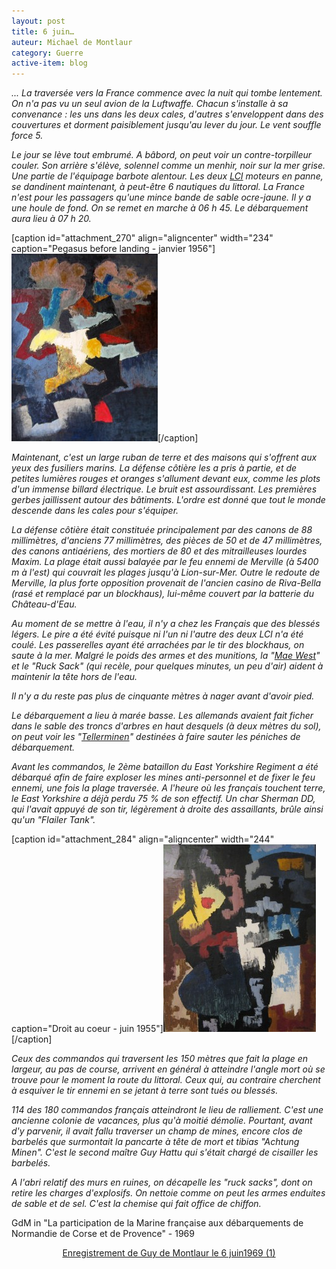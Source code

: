 ```yaml
---
layout: post
title: 6 juin…
auteur: Michael de Montlaur
category: Guerre
active-item: blog
---
```

<em>... La traversée vers la France commence avec la nuit qui tombe lentement. On n'a pas vu un seul avion de la Luftwaffe. Chacun s'installe à sa convenance : les uns dans les deux cales, d'autres s'enveloppent dans des couvertures et dorment paisiblement jusqu'au lever du jour. Le vent souffle force 5.</em>

<em>Le jour se lève tout embrumé. A bâbord, on peut voir un contre-torpilleur couler. Son arrière s'élève, solennel comme un menhir, noir sur la mer grise. Une partie de l'équipage barbote alentour. Les deux <a href="http://en.wikipedia.org/wiki/Landing_Craft_Infantry">LCI</a> moteurs en panne, se dandinent maintenant, à peut-être 6 nautiques du littoral. La France n'est pour les passagers qu'une mince bande de sable ocre-jaune. Il y a une houle de fond. On se remet en marche à 06 h 45. Le débarquement aura lieu à 07 h 20.</em>

[caption id="attachment_270" align="aligncenter" width="234" caption="Pegasus before landing - janvier 1956"]<a href="/photos/wordpress/Pegasus1.jpg"><img class="size-medium wp-image-270" title="Pegasus1" src="/photos/wordpress/Pegasus1-234x300.jpg" alt="" width="234" height="300" /></a>[/caption]

<em>Maintenant, c'est un large ruban de terre et des maisons qui s'offrent aux yeux des fusiliers marins. La défense côtière les a pris à partie, et de petites lumières rouges et oranges s'allument devant eux, comme les plots d'un immense billard électrique. Le bruit est assourdissant. Les premières gerbes jaillissent autour des bâtiments. L'ordre est donné que tout le monde descende dans les cales pour s'équiper.</em>

<em>La défense côtière était constituée principalement par des canons de 88 millimètres, d'anciens 77 millimètres, des pièces de 50 et de 47 millimètres, des canons antiaériens, des mortiers de 80 et des mitrailleuses lourdes Maxim. La plage était aussi balayée par le feu ennemi de Merville (à 5400 m à l'est) qui couvrait les plages jusqu'à Lion-sur-Mer. Outre le redoute de Merville, la plus forte opposition provenait de l'ancien casino de Riva-Bella (rasé et remplacé par un blockhaus), lui-même couvert par la batterie du Château-d'Eau.</em>

<em>Au moment de se mettre à l'eau, il n'y a chez les Français que des blessés légers. Le pire a été évité puisque ni l'un ni l'autre des deux LCI n'a été coulé. Les passerelles ayant été arrachées par le tir des blockhaus, on saute à la mer. Malgré le poids des armes et des munitions, la "<a href="http://en.wikipedia.org/wiki/Personal_flotation_device">Mae West</a>" et le "Ruck Sack" (qui recèle, pour quelques minutes, un peu d'air) aident à maintenir la tête hors de l'eau.</em>

<em>Il n'y a du reste pas plus de cinquante mètres à nager avant d'avoir pied.</em>

<em>Le débarquement a lieu à marée basse. Les allemands avaient fait ficher dans le sable des troncs d'arbres en haut desquels (à deux mètres du sol), on peut voir les "<a href="http://da.wikipedia.org/wiki/Tellerminen">Tellerminen</a>" destinées à faire sauter les péniches de débarquement.</em>

<em>Avant les commandos, le 2ème bataillon du East Yorkshire Regiment a été débarqué afin de faire exploser les mines anti-personnel et de fixer le feu ennemi, une fois la plage traversée. A l'heure où les français touchent terre, le East Yorkshire a déjà perdu 75 % de son effectif. Un char Sherman DD, qui l'avait appuyé de son tir, légèrement à droite des assaillants, brûle ainsi qu'un "Flailer Tank".</em>

[caption id="attachment_284" align="aligncenter" width="244" caption="Droit au coeur - juin 1955"]<a href="/photos/wordpress/DroitAuCoeur.jpg"><img class="size-medium wp-image-284" title="DroitAuCoeur" src="/photos/wordpress/DroitAuCoeur-244x300.jpg" alt="" width="244" height="300" /></a>[/caption]

<em>Ceux des commandos qui traversent les 150 mètres que fait la plage en largeur, au pas de course, arrivent en général à atteindre l'angle mort où se trouve pour le moment la route du littoral. Ceux qui, au contraire cherchent à esquiver le tir ennemi en se jetant à terre sont tués ou blessés.</em>

<em>114 des 180 commandos français atteindront le lieu de ralliement. C'est une ancienne colonie de vacances, plus qu'à moitié démolie. Pourtant, avant d'y parvenir, il avait fallu traverser un champ de mines, encore clos de barbelés que surmontait la pancarte à tête de mort et tibias "Achtung Minen". C'est le second maître Guy Hattu qui s'était chargé de cisailler les barbelés.</em>

<em>A l'abri relatif des murs en ruines, on décapelle les "ruck sacks", dont on retire les charges d'explosifs. On nettoie comme on peut les armes enduites de sable et de sel. C'est la chemise qui fait office de chiffon.</em>

GdM in "La participation de la Marine française aux débarquements de  Normandie de Corse et de Provence" - 1969
<p style="text-align: center;"><a href="/photos/wordpress/Gdm1.mp3">Enregistrement de Guy de Montlaur le 6 juin1969 (1)</a></p>
